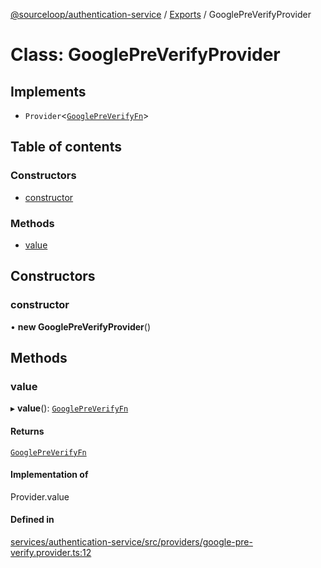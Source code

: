 [@sourceloop/authentication-service](../README.md) / [Exports](../modules.md) / GooglePreVerifyProvider

# Class: GooglePreVerifyProvider

## Implements

- `Provider`<[`GooglePreVerifyFn`](../modules.md#googlepreverifyfn)\>

## Table of contents

### Constructors

- [constructor](GooglePreVerifyProvider.md#constructor)

### Methods

- [value](GooglePreVerifyProvider.md#value)

## Constructors

### constructor

• **new GooglePreVerifyProvider**()

## Methods

### value

▸ **value**(): [`GooglePreVerifyFn`](../modules.md#googlepreverifyfn)

#### Returns

[`GooglePreVerifyFn`](../modules.md#googlepreverifyfn)

#### Implementation of

Provider.value

#### Defined in

[services/authentication-service/src/providers/google-pre-verify.provider.ts:12](https://github.com/sourcefuse/loopback4-microservice-catalog/blob/b93c60ac7/services/authentication-service/src/providers/google-pre-verify.provider.ts#L12)
